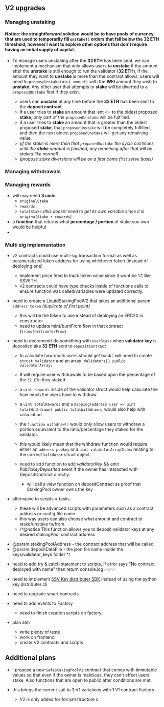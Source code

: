 ## V2 upgrades

### Managing unstaking

#### Notice: the straightforward solution would be to have pools of currency that are used to temporarily fill `unstake()` orders that fall below the **32 ETH** threshold, however I want to explore other options that don't require having an initial supply of capital.

- To manage users unstaking after the **32 ETH** has been sent, we can implement a mechanism that only allows users to **unstake** if the amount after the **unstake** is still enough to run the validator (**32 ETH**), if the amount they want to **unstake** is more than the contract allows, users will need to `proposeUnstake(uint amount)` with the **WEI** amount they wish to **unstake**. Any other user that attempts to **stake** will be diverted to a `proposedUnstake` first if they exist.

  - users can **unstake** at any time before the **32 ETH** has been sent to the **deposit contract**.
  - if a user tries to **stake** an amount that isnt <= to the oldest proposed **stake**, only part of the `proposedUnstake` will be fulfilled.
  - if a user tries to **stake** an amount that is greater than the oldest proposed **stake**, that `proposedUnstake` will be completely fulfilled, and then the next oldest `proposedUnstake` will get any remaining value.
  - _(if the stake is more than that `proposedUnstake` the cycle continues until the **stake** amount is finished, any remaining after that will be staked like normal)_
  - _(propose stake diversions will be on a first come first serve basis)_

### Managing withdrawals

### Managing rewards

- will may need **3 uints**
  - `originalStake`
  - `rewards`
  - `totalStake` _(this doesnt need to get its own variable since it is `originalStake + rewards`)_
- a **function** that returns what **percentage / portion** of stake you own would be helpful
-

### Multi sig implementation

- v2 contracts could use multi-sig transaction format as well as parameratized token address for using whichever token (instead of deploying one)

  - implement price feed to track token value since it wont be 1:1 like SSVETH.
  - v2 contracts could have type checks inside of functions calls to ensure function was called/variables were updated correctly.

- need to create a LiquidStakingPoolV2 that takes an additional param: `address token` _(duplicate of first point)_

  - this will be the token to use instead of deploying an ERC20 in constructor
  - need to update mint/burnFrom flow in that contract (`transfer`/`tranferFrom`)

- need to decrement/ do something with `userStake` when **validator key** is deposited aka **32 ETH** sent to `depositContract`

  - to calculate how much users should get back I will need to create `struct Validator` and an array: `Validators[] public validatorArray;`
  - It will require user withdrawals to be based upon the percentage of the `32 ETH` they staked.
  - a `uint rewards` inside of the validator struct would help calculate the how much the users have to withdraw
  - a `uint totalRewards` and a `mapping(address user => uint totalWithdrawn) public totalWithdrawn;` would also help with calculation
  - the `function withdraw()` would only allow users to withdraw a portion equivalent to the ratio/percentage they staked for the validator.
  - this would likely mean that the withdraw function would require either an `address pubkey` or a `uint validatorArrayIndex` relating to the correct `Validator` struct object.

  - need to add function to add _validatorKey_ && emit _PublicKeyDeposited_ event if the owner has interacted with DepositContract directly.
    - will call a view function on depositContract as proof that StakingPool owner owns the key

- alternative to scripts = tasks
  - these will be advanced scripts with parameters such as a contract address or config file name
  - this way users can also choose what amount and contract to stake/unstake to/from.
  - /\*@notice This function allows you to deposit validator keys at any desired stakingPool contract address

* @param stakingPoolAddress - the contract address that will be called
* @param depositDataFile - the json file name inside the keys/validator_keys folder \*/

- need to add try & catch statement to scripts, if error says "No contract deployed with name" then return console.log ✅✅✅

- need to implement [SSV Key distributer SDK](https://docs.ssv.network/developers/tools/ssv-key-distributor/key-distributer-sdk) instead of using the python key distributer cli

- need to upgrade smart contracts

- need to add events to Factory

  - need to finish creation scripts on factory

- plan atm
  - write plenty of tests
  - work on frontend
  - create V2 contracts and scripts

## Additional plans

- I propose a new `SafeStakingPoolV1` contract that comes with immutable values so that even if the owner is malicious, they can't affect users' stake. Also functions that are open to public after conditions are met.

- this brings the current suit to 3 V1 variations with 1 V1 contract Factory.
  - V2 is only added for format/structure
    s
